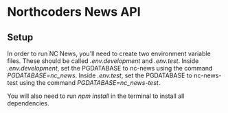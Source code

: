 # Northcoders News API

## Setup

In order to run NC News, you'll need to create two environment variable files. These should be called *.env.development* and *.env.test*. Inside *.env.development*, set the PGDATABASE to nc-news using the command *PGDATABASE=nc_news*. Inside *.env.test*, set the PGDATABASE to nc-news-test using the command *PGDATABASE=nc_news-test*.

You will also need to run *npm install* in the terminal to install all dependencies.